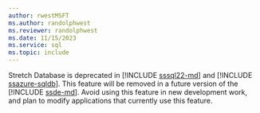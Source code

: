 ```yaml
---
author: rwestMSFT
ms.author: randolphwest
ms.reviewer: randolphwest
ms.date: 11/15/2023
ms.service: sql
ms.topic: include
---
```

Stretch Database is deprecated in [!INCLUDE [sssql22-md](sssql22-md.md)] and [!INCLUDE [ssazure-sqldb](ssazure-sqldb.md)]. This feature will be removed in a future version of the [!INCLUDE [ssde-md](ssde-md.md)]. Avoid using this feature in new development work, and plan to modify applications that currently use this feature.
